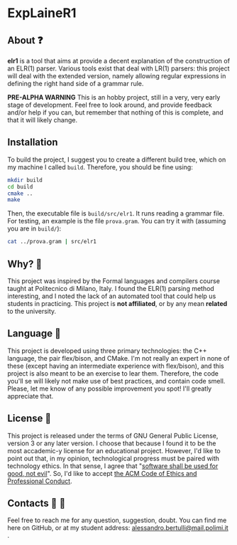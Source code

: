 # ExpLaineR1

## About :question:
**elr1** is a tool that aims at provide a decent explanation of the construction of an ELR(1) parser. Various tools exist that deal with LR(1) parsers: this project will deal with the extended version, namely allowing regular expressions in defining the right hand side of a grammar rule.

**PRE-ALPHA WARNING**
This is an hobby project, still in a very, very early stage of development. Feel free to look around, and provide feedback and/or help if you can, but remember that nothing of this is complete, and that it will likely change.

## Installation
To build the project, I suggest you to create a different build tree, which on my machine I called `build`. Therefore, you should be fine using:
```sh
mkdir build
cd build
cmake ..
make
```
Then, the executable file is `build/src/elr1`. It runs reading a grammar file. For testing, an example is the file `prova.gram`. You can try it with (assuming you are in `build/`):
```sh
cat ../prova.gram | src/elr1
```

## Why? :robot:
This project was inspired by the Formal languages and compilers course taught at Politecnico di Milano, Italy. I found the ELR(1) parsing method interesting, and I noted the lack of an automated tool that could help us students in practicing. This project is **not affiliated**, or by any mean **related** to the university.

## Language :wrench:
This project is developed using three primary technologies: the C++ language, the pair flex/bison, and CMake. I'm not really an expert in none of these (except having an intermediate experience with flex/bison), and this project is also meant to be an exercise to lear them. Therefore, the code you'll se will likely not make use of best practices, and contain code smell. Please, let me know of any possible improvement you spot! I'll greatly appreciate that.

## License :bison:
This project is released under the terms of GNU General Public License, version 3 or any later version. I choose that because I found it to be the most accademic-y license for an educational project. However, I'd like to point out that, in my opinion, technological progress must be paired with technology ethics. In that sense, I agree that "[software shall be used for good, not evil](https://en.wikipedia.org/wiki/Douglas_Crockford#%22Good,_not_Evil%22)". So, I'd like to accept [the ACM Code of Ethics and Professional Conduct](https://www.acm.org/binaries/content/assets/about/acm-code-of-ethics-booklet.pdf).

## Contacts :busts_in_silhouette: :speech_balloon:

Feel free to reach me for any question, suggestion, doubt.
You can find me here on GitHub, or at my student address: alessandro.bertulli@mail.polimi.it .
